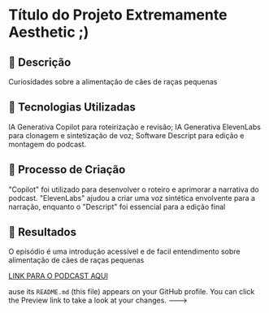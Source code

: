 # Título do Projeto Extremamente Aesthetic ;)

## 📒 Descrição
Curiosidades sobre a alimentação de cães de raças pequenas

## 🤖 Tecnologias Utilizadas
IA Generativa Copilot para roteirização e revisão;
IA Generativa ElevenLabs para clonagem e sintetização de voz;
Software Descript para edição e montagem do podcast.
## 🧐 Processo de Criação
"Copilot" foi utilizado para desenvolver o roteiro e aprimorar a narrativa do podcast. "ElevenLabs" ajudou a criar uma voz sintética envolvente para a narração, enquanto o "Descript" foi essencial para a edição final
## 🚀 Resultados
O episódio é uma introdução acessível e de facil entendimento sobre alimentação de cães de raças pequenas

[LINK PARA O PODCAST AQUI]()


ause its `README.md` (this file) appears on your GitHub profile.
You can click the Preview link to take a look at your changes.
--->

